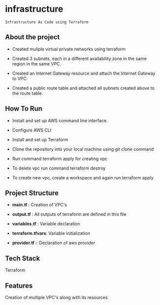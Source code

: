 # infrastructure

``Infrastructure As Code using Terraform``



## About the project

* Created muliple virtual private networks using terraform

* Created 3 subnets, each in a different availability zone in the same region in the same VPC.

* Created an Internet Gateway resource and attach the Internet Gateway to VPC.

* Created a public route table and attached all subnets created above to the route table.



## How To Run

* Install and set up AWS command line interface.

* Configure AWS CLI

* Install and set up Terraform

* Clone the repository into your local machine using git clone command

* Run command terraform apply for creating vpc

* To delete vpc run command terraform destroy

* To create new vpc, create a workspace and again run terraform apply

## Project Structure

* **main.tf** : Creation of VPC's

* **output.tf** : All outputs of terraform are defined in this file

* **variables.tf** : Variable declaration

* **terraform.tfvars**: Variable initialization

* **provider.tf** :: Declaration of aws provider


## Tech Stack

Terraform



## Features

Creation of multiple VPC's along with its resources